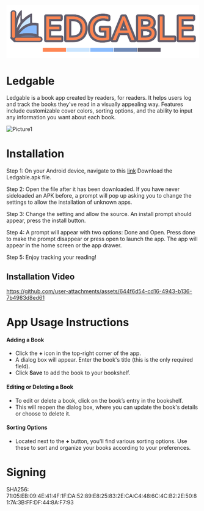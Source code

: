 ![alt text](assets/Ledgable_logo.png)

# Ledgable
Ledgable is a book app created by readers, for readers. It helps users log and track the books they've read in a visually appealing way. Features include customizable cover colors, sorting options, and the ability to input any information you want about each book.


![Picture1](https://github.com/user-attachments/assets/4d3aba8d-3a70-44d9-b4bb-efa486b90bc2)


# Installation
Step 1: On your Android device, navigate to this [link](https://github.com/matthewdyso/Ledgable/releases/tag/v1.0) Download the Ledgable.apk file.

Step 2: Open the file after it has been downloaded. If you have never sideloaded an APK before, a prompt will pop up asking you to change the settings to allow the installation of unknown apps.

Step 3: Change the setting and allow the source. An install prompt should appear, press the install button.

Step 4: A prompt will appear with two options: Done and Open. Press done to make the prompt disappear or press open to launch the app. The app will appear in the home screen or the app drawer.

Step 5: Enjoy tracking your reading!

## Installation Video

https://github.com/user-attachments/assets/644f6d54-cd16-4943-b136-7b4983d8ed61


# App Usage Instructions

#### Adding a Book
- Click the **+** icon in the top-right corner of the app.
- A dialog box will appear. Enter the book's title (this is the only required field).
- Click **Save** to add the book to your bookshelf.

#### Editing or Deleting a Book
- To edit or delete a book, click on the book’s entry in the bookshelf.
- This will reopen the dialog box, where you can update the book's details or choose to delete it.

#### Sorting Options
- Located next to the **+** button, you'll find various sorting options. Use these to sort and organize your books according to your preferences.

# Signing
SHA256: 71:05:EB:09:4E:41:4F:1F:DA:52:89:E8:25:83:2E:CA:C4:48:6C:4C:B2:2E:50:81:7A:3B:FF:DF:44:8A:F7:93
